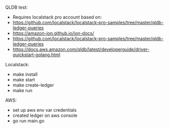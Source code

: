 QLDB test:
 - Requires localstack pro account
based on:
- https://github.com/localstack/localstack-pro-samples/tree/master/qldb-ledger-queries
- https://amazon-ion.github.io/ion-docs/
- https://github.com/localstack/localstack-pro-samples/tree/master/qldb-ledger-queries
- https://docs.aws.amazon.com/qldb/latest/developerguide/driver-quickstart-golang.html

Localstack:
- make install
- make start
- make create-ledger
- make run

AWS:
- set up aws env var credentials
- created ledger on aws console
- go run main.go